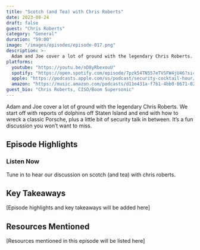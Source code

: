 ```yaml
---
title: "Scotch (and Tea) with Chris Roberts"
date: 2023-08-24
draft: false
guest: "Chris Roberts"
category: "General"
duration: "59:00"
image: "/images/episodes/episode-017.png"
description: >-
  Adam and Joe cover a lot of ground with the legendary Chris Roberts. We start off with reports of dolphins off Staten Island and end with how to wreck a classic Porsche, plus a little bit of security talk in between. It’s a fun discussion you won’t want to miss.
platforms:
  youtube: "https://youtu.be/nD8yRbexouU"
  spotify: "https://open.spotify.com/episode/7pzk54TN557eTVSFW4jU46?si=32e2ecb873fd43b4"
  apple: "https://podcasts.apple.com/us/podcast/security-cocktail-hour/id1679376200?i=1000625562596"
  amazon: "https://music.amazon.com/podcasts/d11e431a-f7b1-4bb0-8671-024afce9ade6/security-cocktail-hour"
guest_bio: "Chris Roberts, CISO/Boom Supersonic"
---
```


Adam and Joe cover a lot of ground with the legendary Chris Roberts. We start off with reports of dolphins off Staten Island and end with how to wreck a classic Porsche, plus a little bit of security talk in between. It’s a fun discussion you won’t want to miss.

## Episode Highlights

### Listen Now

Tune in to hear our discussion on scotch (and tea) with chris roberts.

## Key Takeaways

[Episode highlights and key takeaways will be added here]

## Resources Mentioned

[Resources mentioned in this episode will be listed here]




